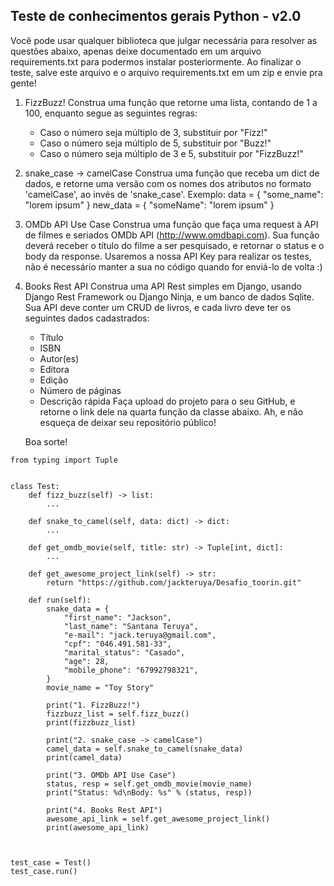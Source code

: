 ## Teste de conhecimentos gerais Python - v2.0

Você pode usar qualquer biblioteca que julgar necessária para resolver as questões abaixo,
apenas deixe documentado em um arquivo requirements.txt para podermos instalar posteriormente.
Ao finalizar o teste, salve este arquivo e o arquivo requirements.txt em um zip e envie pra gente!

1. FizzBuzz!
    Construa uma função que retorne uma lista, contando
    de 1 a 100, enquanto segue as seguintes regras:
    - Caso o número seja múltiplo de 3, substituir por "Fizz!"
    - Caso o número seja múltiplo de 5, substituir por "Buzz!"
    - Caso o número seja múltiplo de 3 e 5, substituir por "FizzBuzz!"

2. snake_case -> camelCase
    Construa uma função que receba um dict de dados, e retorne uma versão
    com os nomes dos atributos no formato 'camelCase', ao invés de 'snake_case'.
    Exemplo:
    data = {
        "some_name": "lorem ipsum"
    }
    new_data = {
        "someName": "lorem ipsum"
    }

3. OMDb API Use Case
    Construa uma função que faça uma request à API de filmes e seriados OMDb API (http://www.omdbapi.com).
    Sua função deverá receber o título do filme a ser pesquisado, e retornar o status e o body da response.
    Usaremos a nossa API Key para realizar os testes, não é necessário manter a sua no código quando 
    for enviá-lo de volta :)

4. Books Rest API
    Construa uma API Rest simples em Django, usando Django Rest Framework ou Django Ninja, e um
    banco de dados Sqlite.
    Sua API deve conter um CRUD de livros, e cada livro deve ter os seguintes dados cadastrados:
    - Título
    - ISBN
    - Autor(es)
    - Editora
    - Edição
    - Número de páginas
    - Descrição rápida
    Faça upload do projeto para o seu GitHub, e retorne o link dele na quarta função da classe
    abaixo. Ah, e não esqueça de deixar seu repositório público!

    Boa sorte!




```
from typing import Tuple


class Test:
    def fizz_buzz(self) -> list:
        ...

    def snake_to_camel(self, data: dict) -> dict:
        ...

    def get_omdb_movie(self, title: str) -> Tuple[int, dict]:
        ...

    def get_awesome_project_link(self) -> str:
        return "https://github.com/jackteruya/Desafio_toorin.git"

    def run(self):
        snake_data = {
            "first_name": "Jackson",
            "last_name": "Santana Teruya",
            "e-mail": "jack.teruya@gmail.com",
            "cpf": "046.491.581-33",
            "marital_status": "Casado",
            "age": 28,
            "mobile_phone": "67992798321",
        }
        movie_name = "Toy Story"

        print("1. FizzBuzz!")
        fizzbuzz_list = self.fizz_buzz()
        print(fizzbuzz_list)

        print("2. snake_case -> camelCase")
        camel_data = self.snake_to_camel(snake_data)
        print(camel_data)

        print("3. OMDb API Use Case")
        status, resp = self.get_omdb_movie(movie_name)
        print("Status: %d\nBody: %s" % (status, resp))

        print("4. Books Rest API")
        awesome_api_link = self.get_awesome_project_link()
        print(awesome_api_link)



test_case = Test()
test_case.run()
```